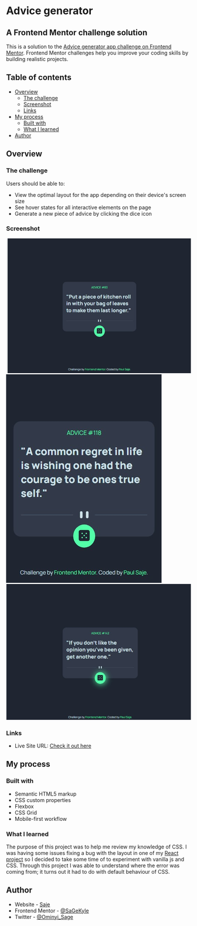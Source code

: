 # Advice generator

## A Frontend Mentor challenge solution

This is a solution to the [Advice generator app challenge on Frontend Mentor](https://www.frontendmentor.io/challenges/advice-generator-app-QdUG-13db). Frontend Mentor challenges help you improve your coding skills by building realistic projects.

## Table of contents

- [Overview](#overview)
  - [The challenge](#the-challenge)
  - [Screenshot](#screenshot)
  - [Links](#links)
- [My process](#my-process)
  - [Built with](#built-with)
  - [What I learned](#what-i-learned)
- [Author](#author)

## Overview

### The challenge

Users should be able to:

- View the optimal layout for the app depending on their device's screen size
- See hover states for all interactive elements on the page
- Generate a new piece of advice by clicking the dice icon

### Screenshot

![Desktop design](assets/desktop%20preview.jpg)
![mobile design](assets/mobile%20preview.jpg)
![Active State](assets/active%20state.jpg)

### Links

<!-- - Solution URL: [Add solution URL here](https://your-solution-url.com) -->

- Live Site URL: [Check it out here](https://sajeadvice.netlify.app/)

## My process

### Built with

- Semantic HTML5 markup
- CSS custom properties
- Flexbox
- CSS Grid
- Mobile-first workflow

### What I learned

The purpose of this project was to help me review my knowledge of CSS. I was having some issues fixing a bug with the layout in one of my [React project](https://devscope-synergy.web.app/) so I decided to take some time of to experiment with vanilla js and CSS. Through this project I was able to understand where the error was coming from; it turns out it had to do with default behaviour of CSS.

## Author

- Website - [Saje](https://www.saje.hashnode.dev)
- Frontend Mentor - [@SaGeKyle](https://www.frontendmentor.io/profile/SaGeKyle)
- Twitter - [@Ominyi_Sage](https://www.twitter.com/Ominyi_Sage)
